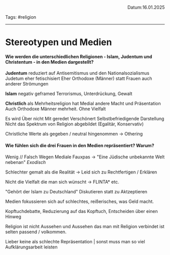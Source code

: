 <p align="right">Datum:16.01.2025</p>

Tags: #religion 

---

# Stereotypen und Medien

#### Wie werden die unterschiedlichen Religionen - Islam, Judentum und Christentum - in den Medien dargestellt?

**Judentum** reduziert auf Antisemitismus und den Nationalsozialismus
Judetum eher fetischisiert
Eher Orthodoxe (Männer) statt Frauen auch anderer Strömungen

**Islam** negativ geframed
Terrorismus, Unterdrückung, Gewalt

**Christlich** als Mehrheitsreligion hat Medial andere Macht und Präsentation
Auch Orthodoxe Männer mehrheit. Ohne Vielfalt

Es wird Über nicht Mit geredet 
Verschönert Selbstbefriedigende Darstellung
Nicht das Spektrum von Religion abgebildet (Egalitär, Konservativ)

Christliche Werte als gegeben / neutral hingenommen
-> Othering


#### Wie fühlen sich die drei Frauen in den Medien repräsentiert? Warum?

Wenig // Falsch
Wegen Mediale Fauxpas -> "Eine Jüdische unbekannte Welt nebenan"
_Exodisch_

Schlechter gemalt als die Realität -> Leid sich zu Rechtfertigen / Erklären

Nicht die Vielfalt die man sich wünscht -> FLINTA* etc.

"Gehört der Islam zu Deutschland" Diskutieren statt zu Aktzeptieren

Medien fokussieren sich auf schlechtes, reißerisches, was Geld macht. 


Kopftuchdebatte, Reduzierung auf das Kopftuch, Entscheiden über einen Hinweg

Religion ist nicht Aussehen und Aussehen das man mit Religion verbindet ist selten passend / volkommen.


Lieber keine als schlechte Repräsentation | sonst muss man so viel Aufklärungsarbeit leisten